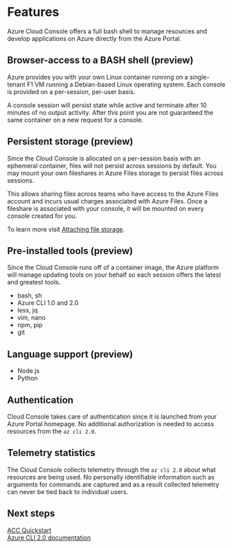 # Features
Azure Cloud Console offers a full bash shell to manage resources and develop applications on Azure directly from the Azure Portal.

## Browser-access to a BASH shell (preview)
Azure provides you with your own Linux container running on a single-tenant F1 VM running a Debian-based Linux operating system.
Each console is provided on a per-session, per-user basis. 

A console session will persist state while active and terminate after 10 minutes of 
no output activity. After this point you are not guaranteed the same container on a new request for a console.

## Persistent storage (preview)
Since the Cloud Console is allocated on a per-session basis with an ephemeral container, files will not persist across sessions by default.
You may mount your own fileshares in Azure Files storage to persist files across sessions.

This allows sharing files across teams who have access to the Azure Files account and incurs usual charges associated with Azure Files.
Once a fileshare is associated with your console, it will be mounted on every console created for you.

To learn more visit [Attaching file storage](../How-to/acc-persisting-storage.md).

## Pre-installed tools (preview)
Since the Cloud Console runs off of a container image, the Azure platform will manage updating tools on your behalf so each session offers the latest and greatest tools.

* bash, sh 
* Azure CLI 1.0 and 2.0
* less, jq
* vim, nano
* npm, pip
* git

## Language support (preview)
* Node.js
* Python

## Authentication
Cloud Console takes care of authentication since it is launched from your Azure Portal homepage. No additional authorization is needed to access resources from the `az cli 2.0`.

## Telemetry statistics
The Cloud Console collects telemetry through the `az cli 2.0` about what resources are being used. No personally identifiable information such as arguments for commands are captured and as a result collected telemetry can never be tied back to individual users.

## Next steps
[ACC Quickstart](../Get-started/acc-quickstart.md) <br>
[Azure CLI 2.0 documentation](https://docs.microsoft.com/en-us/cli/azure/) <br>
